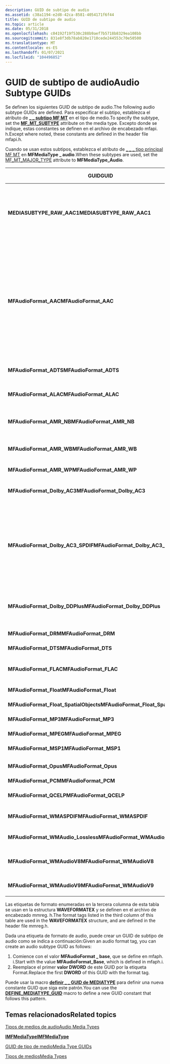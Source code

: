 ```yaml
---
description: GUID de subtipo de audio
ms.assetid: c38a1194-e2d8-42ca-8581-4054171f6f44
title: GUID de subtipo de audio
ms.topic: article
ms.date: 05/31/2018
ms.openlocfilehash: c04192f19f530c288b9aef7b5718b8329ea108bb
ms.sourcegitcommit: 831e8f3db78ab820e1710cede244553c70e50500
ms.translationtype: MT
ms.contentlocale: es-ES
ms.lasthandoff: 01/07/2021
ms.locfileid: "104496852"
---
```

# <a name="audio-subtype-guids"></a><span data-ttu-id="a6b9c-103">GUID de subtipo de audio</span><span class="sxs-lookup"><span data-stu-id="a6b9c-103">Audio Subtype GUIDs</span></span>

<span data-ttu-id="a6b9c-104">Se definen los siguientes GUID de subtipo de audio.</span><span class="sxs-lookup"><span data-stu-id="a6b9c-104">The following audio subtype GUIDs are defined.</span></span> <span data-ttu-id="a6b9c-105">Para especificar el subtipo, establezca el atributo de [**\_ \_ subtipo MF MT**](mf-mt-subtype-attribute.md) en el tipo de medio.</span><span class="sxs-lookup"><span data-stu-id="a6b9c-105">To specify the subtype, set the [**MF\_MT\_SUBTYPE**](mf-mt-subtype-attribute.md) attribute on the media type.</span></span> <span data-ttu-id="a6b9c-106">Excepto donde se indique, estas constantes se definen en el archivo de encabezado mfapi. h.</span><span class="sxs-lookup"><span data-stu-id="a6b9c-106">Except where noted, these constants are defined in the header file mfapi.h.</span></span>

<span data-ttu-id="a6b9c-107">Cuando se usan estos subtipos, establezca el atributo de [ \_ \_ \_ tipo principal MF MT](mf-mt-major-type-attribute.md) en **MFMediaType \_ audio**.</span><span class="sxs-lookup"><span data-stu-id="a6b9c-107">When these subtypes are used, set the [MF\_MT\_MAJOR\_TYPE](mf-mt-major-type-attribute.md) attribute to **MFMediaType\_Audio**.</span></span>



<table>
<colgroup>
<col style="width: 33%" />
<col style="width: 33%" />
<col style="width: 33%" />
</colgroup>
<thead>
<tr class="header">
<th><span data-ttu-id="a6b9c-108">GUID</span><span class="sxs-lookup"><span data-stu-id="a6b9c-108">GUID</span></span></th>
<th><span data-ttu-id="a6b9c-109">Descripción</span><span class="sxs-lookup"><span data-stu-id="a6b9c-109">Description</span></span></th>
<th><span data-ttu-id="a6b9c-110">Format (etiqueta) (FOURCC)</span><span class="sxs-lookup"><span data-stu-id="a6b9c-110">Format Tag (FOURCC)</span></span></th>
</tr>
</thead>
<tbody>
<tr class="odd">
<td><span data-ttu-id="a6b9c-111"><strong>MEDIASUBTYPE_RAW_AAC1</strong></span><span class="sxs-lookup"><span data-stu-id="a6b9c-111"><strong>MEDIASUBTYPE_RAW_AAC1</strong></span></span></td>
<td><span data-ttu-id="a6b9c-112">Codificación de audio avanzada (AAC).</span><span class="sxs-lookup"><span data-stu-id="a6b9c-112">Advanced Audio Coding (AAC).</span></span><br/> <span data-ttu-id="a6b9c-113">Este subtipo se usa para AAC incluido en un archivo AVI con una etiqueta de formato de audio igual a 0x00FF.</span><span class="sxs-lookup"><span data-stu-id="a6b9c-113">This subtype is used for AAC contained in an AVI file with an audio format tag equal to 0x00FF.</span></span> <br/> <span data-ttu-id="a6b9c-114">Para obtener más información, consulte el <a href="aac-decoder.md"><strong>descodificador AAC</strong></a>.</span><span class="sxs-lookup"><span data-stu-id="a6b9c-114">For more information, see <a href="aac-decoder.md"><strong>AAC Decoder</strong></a>.</span></span><br/> <span data-ttu-id="a6b9c-115">Definido en wmcodecdsp. h</span><span class="sxs-lookup"><span data-stu-id="a6b9c-115">Defined in wmcodecdsp.h</span></span><br/></td>
<td><span data-ttu-id="a6b9c-116">WAVE_FORMAT_RAW_AAC1 (0x00FF)</span><span class="sxs-lookup"><span data-stu-id="a6b9c-116">WAVE_FORMAT_RAW_AAC1 (0x00FF)</span></span></td>
</tr>
<tr class="even">
<td><span data-ttu-id="a6b9c-117"><strong>MFAudioFormat_AAC</strong></span><span class="sxs-lookup"><span data-stu-id="a6b9c-117"><strong>MFAudioFormat_AAC</strong></span></span></td>
<td><span data-ttu-id="a6b9c-118">Codificación de audio avanzada (AAC).</span><span class="sxs-lookup"><span data-stu-id="a6b9c-118">Advanced Audio Coding (AAC).</span></span><br/>
<blockquote>
[!Note]<br />
<span data-ttu-id="a6b9c-119">Equivalente a MEDIASUBTYPE_MPEG_HEAAC, definido en wmcodecdsp. h.</span><span class="sxs-lookup"><span data-stu-id="a6b9c-119">Equivalent to MEDIASUBTYPE_MPEG_HEAAC, defined in wmcodecdsp.h.</span></span>
</blockquote>
<br/> <span data-ttu-id="a6b9c-120">La secuencia puede contener datos AAC sin formato o datos AAC en una secuencia de flujo de transporte de datos (ADTS) de audio.</span><span class="sxs-lookup"><span data-stu-id="a6b9c-120">The stream can contain raw AAC data or AAC data in an Audio Data Transport Stream (ADTS) stream.</span></span><br/> <span data-ttu-id="a6b9c-121">Para más información, consulte:</span><span class="sxs-lookup"><span data-stu-id="a6b9c-121">For more information, see:</span></span><br/>
<ul>
<li><span data-ttu-id="a6b9c-122"><a href="aac-decoder.md"><strong>Descodificador AAC</strong></a></span><span class="sxs-lookup"><span data-stu-id="a6b9c-122"><a href="aac-decoder.md"><strong>AAC Decoder</strong></a></span></span></li>
<li><span data-ttu-id="a6b9c-123"><a href="mpeg-4-file-source.md">Origen de archivo MPEG-4</a></span><span class="sxs-lookup"><span data-stu-id="a6b9c-123"><a href="mpeg-4-file-source.md">MPEG-4 File Source</a></span></span></li>
</ul></td>
<td><span data-ttu-id="a6b9c-124">WAVE_FORMAT_MPEG_HEAAC (0x1610)</span><span class="sxs-lookup"><span data-stu-id="a6b9c-124">WAVE_FORMAT_MPEG_HEAAC (0x1610)</span></span></td>
</tr>
<tr class="odd">
<td><span data-ttu-id="a6b9c-125"><strong>MFAudioFormat_ADTS</strong></span><span class="sxs-lookup"><span data-stu-id="a6b9c-125"><strong>MFAudioFormat_ADTS</strong></span></span></td>
<td><span data-ttu-id="a6b9c-126">No se utiliza.</span><span class="sxs-lookup"><span data-stu-id="a6b9c-126">Not used.</span></span></td>
<td><span data-ttu-id="a6b9c-127">WAVE_FORMAT_MPEG_ADTS_AAC (0x1600)</span><span class="sxs-lookup"><span data-stu-id="a6b9c-127">WAVE_FORMAT_MPEG_ADTS_AAC (0x1600)</span></span></td>
</tr>
<tr class="even">
<td><span data-ttu-id="a6b9c-128"><strong>MFAudioFormat_ALAC</strong></span><span class="sxs-lookup"><span data-stu-id="a6b9c-128"><strong>MFAudioFormat_ALAC</strong></span></span></td>
<td><span data-ttu-id="a6b9c-129">Códec de audio sin pérdida de Apple</span><span class="sxs-lookup"><span data-stu-id="a6b9c-129">Apple Lossless Audio Codec</span></span><br/> <span data-ttu-id="a6b9c-130">Compatible con Windows 10 y versiones posteriores.</span><span class="sxs-lookup"><span data-stu-id="a6b9c-130">Supported in Windows 10 and later.</span></span><br/></td>
<td><span data-ttu-id="a6b9c-131">WAVE_FORMAT_ALAC (0x6C61)</span><span class="sxs-lookup"><span data-stu-id="a6b9c-131">WAVE_FORMAT_ALAC (0x6C61)</span></span></td>
</tr>
<tr class="odd">
<td><span data-ttu-id="a6b9c-132"><strong>MFAudioFormat_AMR_NB</strong></span><span class="sxs-lookup"><span data-stu-id="a6b9c-132"><strong>MFAudioFormat_AMR_NB</strong></span></span></td>
<td><span data-ttu-id="a6b9c-133">Audio de varias velocidades Adaptative</span><span class="sxs-lookup"><span data-stu-id="a6b9c-133">Adaptative Multi-Rate audio</span></span><br/> <span data-ttu-id="a6b9c-134">Se admite en Windows 8.1 y versiones posteriores.</span><span class="sxs-lookup"><span data-stu-id="a6b9c-134">Supported in Windows 8.1 and later.</span></span><br/></td>
<td><span data-ttu-id="a6b9c-135">WAVE_FORMAT_AMR_NB</span><span class="sxs-lookup"><span data-stu-id="a6b9c-135">WAVE_FORMAT_AMR_NB</span></span></td>
</tr>
<tr class="even">
<td><span data-ttu-id="a6b9c-136"><strong>MFAudioFormat_AMR_WB</strong></span><span class="sxs-lookup"><span data-stu-id="a6b9c-136"><strong>MFAudioFormat_AMR_WB</strong></span></span></td>
<td><span data-ttu-id="a6b9c-137">Audio de banda ancha multifrecuencia Adaptative</span><span class="sxs-lookup"><span data-stu-id="a6b9c-137">Adaptative Multi-Rate Wideband audio</span></span><br/> <span data-ttu-id="a6b9c-138">Se admite en Windows 8.1 y versiones posteriores.</span><span class="sxs-lookup"><span data-stu-id="a6b9c-138">Supported in Windows 8.1 and later.</span></span><br/></td>
<td><span data-ttu-id="a6b9c-139">WAVE_FORMAT_AMR_WB</span><span class="sxs-lookup"><span data-stu-id="a6b9c-139">WAVE_FORMAT_AMR_WB</span></span></td>
</tr>
<tr class="odd">
<td><span data-ttu-id="a6b9c-140"><strong>MFAudioFormat_AMR_WP</strong></span><span class="sxs-lookup"><span data-stu-id="a6b9c-140"><strong>MFAudioFormat_AMR_WP</strong></span></span></td>
<td><span data-ttu-id="a6b9c-141">Se admite en Windows 8.1 y versiones posteriores.</span><span class="sxs-lookup"><span data-stu-id="a6b9c-141">Supported in Windows 8.1 and later.</span></span><br/></td>
<td><span data-ttu-id="a6b9c-142">WAVE_FORMAT_AMR_WP</span><span class="sxs-lookup"><span data-stu-id="a6b9c-142">WAVE_FORMAT_AMR_WP</span></span></td>
</tr>
<tr class="even">
<td><span data-ttu-id="a6b9c-143"><strong>MFAudioFormat_Dolby_AC3</strong></span><span class="sxs-lookup"><span data-stu-id="a6b9c-143"><strong>MFAudioFormat_Dolby_AC3</strong></span></span></td>
<td><span data-ttu-id="a6b9c-144">Dolby Digital (AC-3).</span><span class="sxs-lookup"><span data-stu-id="a6b9c-144">Dolby Digital (AC-3).</span></span><br/> <span data-ttu-id="a6b9c-145">El mismo valor de GUID que <strong>MEDIASUBTYPE_DOLBY_AC3</strong>, que se define en ksuuids. h</span><span class="sxs-lookup"><span data-stu-id="a6b9c-145">Same GUID value as <strong>MEDIASUBTYPE_DOLBY_AC3</strong>, which is defined in ksuuids.h</span></span><br/></td>
<td><span data-ttu-id="a6b9c-146">Ninguno.</span><span class="sxs-lookup"><span data-stu-id="a6b9c-146">None.</span></span></td>
</tr>
<tr class="odd">
<td><span data-ttu-id="a6b9c-147"><strong>MFAudioFormat_Dolby_AC3_SPDIF</strong></span><span class="sxs-lookup"><span data-stu-id="a6b9c-147"><strong>MFAudioFormat_Dolby_AC3_SPDIF</strong></span></span></td>
<td><span data-ttu-id="a6b9c-148">Audio Dolby AC-3 en una interfaz digital de Sony/Philips (S/PDIF).</span><span class="sxs-lookup"><span data-stu-id="a6b9c-148">Dolby AC-3 audio over Sony/Philips Digital Interface (S/PDIF).</span></span><br/> <span data-ttu-id="a6b9c-149">Este valor GUID es idéntico a los siguientes subtipos:</span><span class="sxs-lookup"><span data-stu-id="a6b9c-149">This GUID value is identical to the following subtypes:</span></span><br/>
<ul>
<li><span data-ttu-id="a6b9c-150"><strong>KSDATAFORMAT_SUBTYPE_IEC61937_DOLBY_DIGITAL</strong>, definido en ksmedia. h.</span><span class="sxs-lookup"><span data-stu-id="a6b9c-150"><strong>KSDATAFORMAT_SUBTYPE_IEC61937_DOLBY_DIGITAL</strong>, defined in ksmedia.h.</span></span></li>
<li><span data-ttu-id="a6b9c-151"><strong>MEDIASUBTYPE_DOLBY_AC3_SPDIF</strong>, definido en UUID. h.</span><span class="sxs-lookup"><span data-stu-id="a6b9c-151"><strong>MEDIASUBTYPE_DOLBY_AC3_SPDIF</strong>, defined in uuids.h.</span></span></li>
</ul></td>
<td><span data-ttu-id="a6b9c-152">WAVE_FORMAT_DOLBY_AC3_SPDIF (0x0092)</span><span class="sxs-lookup"><span data-stu-id="a6b9c-152">WAVE_FORMAT_DOLBY_AC3_SPDIF (0x0092)</span></span></td>
</tr>
<tr class="even">
<td><span data-ttu-id="a6b9c-153"><strong>MFAudioFormat_Dolby_DDPlus</strong></span><span class="sxs-lookup"><span data-stu-id="a6b9c-153"><strong>MFAudioFormat_Dolby_DDPlus</strong></span></span></td>
<td><span data-ttu-id="a6b9c-154">Dolby Digital Plus.</span><span class="sxs-lookup"><span data-stu-id="a6b9c-154">Dolby Digital Plus.</span></span><br/> <span data-ttu-id="a6b9c-155">El mismo valor de GUID que <strong>MEDIASUBTYPE_DOLBY_DDPLUS</strong>, que se define en wmcodecdsp. h.</span><span class="sxs-lookup"><span data-stu-id="a6b9c-155">Same GUID value as <strong>MEDIASUBTYPE_DOLBY_DDPLUS</strong>, which is defined in wmcodecdsp.h.</span></span><br/></td>
<td><span data-ttu-id="a6b9c-156">None</span><span class="sxs-lookup"><span data-stu-id="a6b9c-156">None</span></span></td>
</tr>
<tr class="odd">
<td><span data-ttu-id="a6b9c-157"><strong>MFAudioFormat_DRM</strong></span><span class="sxs-lookup"><span data-stu-id="a6b9c-157"><strong>MFAudioFormat_DRM</strong></span></span></td>
<td><span data-ttu-id="a6b9c-158">Datos de audio cifrados usados con la ruta de audio segura.</span><span class="sxs-lookup"><span data-stu-id="a6b9c-158">Encrypted audio data used with secure audio path.</span></span></td>
<td><span data-ttu-id="a6b9c-159">WAVE_FORMAT_DRM (0x0009)</span><span class="sxs-lookup"><span data-stu-id="a6b9c-159">WAVE_FORMAT_DRM (0x0009)</span></span></td>
</tr>
<tr class="even">
<td><span data-ttu-id="a6b9c-160"><strong>MFAudioFormat_DTS</strong></span><span class="sxs-lookup"><span data-stu-id="a6b9c-160"><strong>MFAudioFormat_DTS</strong></span></span></td>
<td><span data-ttu-id="a6b9c-161">Audio de sistemas de Digital Theater (DTS).</span><span class="sxs-lookup"><span data-stu-id="a6b9c-161">Digital Theater Systems (DTS) audio.</span></span></td>
<td><span data-ttu-id="a6b9c-162">WAVE_FORMAT_DTS (0x0008)</span><span class="sxs-lookup"><span data-stu-id="a6b9c-162">WAVE_FORMAT_DTS (0x0008)</span></span></td>
</tr>
<tr class="odd">
<td><span data-ttu-id="a6b9c-163"><strong>MFAudioFormat_FLAC</strong></span><span class="sxs-lookup"><span data-stu-id="a6b9c-163"><strong>MFAudioFormat_FLAC</strong></span></span></td>
<td><span data-ttu-id="a6b9c-164">Códec de audio sin pérdida de servicio</span><span class="sxs-lookup"><span data-stu-id="a6b9c-164">Free Lossless Audio Codec</span></span><br/> <span data-ttu-id="a6b9c-165">Compatible con Windows 10 y versiones posteriores.</span><span class="sxs-lookup"><span data-stu-id="a6b9c-165">Supported in Windows 10 and later.</span></span><br/></td>
<td><span data-ttu-id="a6b9c-166">WAVE_FORMAT_FLAC (0xF1AC)</span><span class="sxs-lookup"><span data-stu-id="a6b9c-166">WAVE_FORMAT_FLAC (0xF1AC)</span></span></td>
</tr>
<tr class="even">
<td><span data-ttu-id="a6b9c-167"><strong>MFAudioFormat_Float</strong></span><span class="sxs-lookup"><span data-stu-id="a6b9c-167"><strong>MFAudioFormat_Float</strong></span></span></td>
<td><span data-ttu-id="a6b9c-168">Audio de punto flotante IEEE sin comprimir.</span><span class="sxs-lookup"><span data-stu-id="a6b9c-168">Uncompressed IEEE floating-point audio.</span></span></td>
<td><span data-ttu-id="a6b9c-169">WAVE_FORMAT_IEEE_FLOAT (0x0003)</span><span class="sxs-lookup"><span data-stu-id="a6b9c-169">WAVE_FORMAT_IEEE_FLOAT (0x0003)</span></span></td>
</tr>
<tr class="odd">
<td><span data-ttu-id="a6b9c-170"><strong>MFAudioFormat_Float_SpatialObjects</strong></span><span class="sxs-lookup"><span data-stu-id="a6b9c-170"><strong>MFAudioFormat_Float_SpatialObjects</strong></span></span></td>
<td><span data-ttu-id="a6b9c-171">Audio de punto flotante IEEE sin comprimir.</span><span class="sxs-lookup"><span data-stu-id="a6b9c-171">Uncompressed IEEE floating-point audio.</span></span></td>
<td><span data-ttu-id="a6b9c-172">None</span><span class="sxs-lookup"><span data-stu-id="a6b9c-172">None</span></span></td>
</tr>
<tr class="even">
<td><span data-ttu-id="a6b9c-173"><strong>MFAudioFormat_MP3</strong></span><span class="sxs-lookup"><span data-stu-id="a6b9c-173"><strong>MFAudioFormat_MP3</strong></span></span></td>
<td><span data-ttu-id="a6b9c-174">Capa de audio MPEG-3 (MP3).</span><span class="sxs-lookup"><span data-stu-id="a6b9c-174">MPEG Audio Layer-3 (MP3).</span></span></td>
<td><span data-ttu-id="a6b9c-175">WAVE_FORMAT_MPEGLAYER3 (0x0055)</span><span class="sxs-lookup"><span data-stu-id="a6b9c-175">WAVE_FORMAT_MPEGLAYER3 (0x0055)</span></span></td>
</tr>
<tr class="odd">
<td><span data-ttu-id="a6b9c-176"><strong>MFAudioFormat_MPEG</strong></span><span class="sxs-lookup"><span data-stu-id="a6b9c-176"><strong>MFAudioFormat_MPEG</strong></span></span></td>
<td><span data-ttu-id="a6b9c-177">Carga de audio MPEG-1.</span><span class="sxs-lookup"><span data-stu-id="a6b9c-177">MPEG-1 audio payload.</span></span></td>
<td><span data-ttu-id="a6b9c-178">WAVE_FORMAT_MPEG (0x0050)</span><span class="sxs-lookup"><span data-stu-id="a6b9c-178">WAVE_FORMAT_MPEG (0x0050)</span></span></td>
</tr>
<tr class="even">
<td><span data-ttu-id="a6b9c-179"><strong>MFAudioFormat_MSP1</strong></span><span class="sxs-lookup"><span data-stu-id="a6b9c-179"><strong>MFAudioFormat_MSP1</strong></span></span></td>
<td><span data-ttu-id="a6b9c-180">Códec de voz de Windows Media Audio 9.</span><span class="sxs-lookup"><span data-stu-id="a6b9c-180">Windows Media Audio 9 Voice codec.</span></span></td>
<td><span data-ttu-id="a6b9c-181">WAVE_FORMAT_WMAVOICE9 (0x000A)</span><span class="sxs-lookup"><span data-stu-id="a6b9c-181">WAVE_FORMAT_WMAVOICE9 (0x000A)</span></span></td>
</tr>
<tr class="odd">
<td><span data-ttu-id="a6b9c-182"><strong>MFAudioFormat_Opus</strong></span><span class="sxs-lookup"><span data-stu-id="a6b9c-182"><strong>MFAudioFormat_Opus</strong></span></span></td>
<td><span data-ttu-id="a6b9c-183">Opus</span><span class="sxs-lookup"><span data-stu-id="a6b9c-183">Opus</span></span><br/> <span data-ttu-id="a6b9c-184">Compatible con Windows 10 y versiones posteriores.</span><span class="sxs-lookup"><span data-stu-id="a6b9c-184">Supported in Windows 10 and later.</span></span><br/></td>
<td><span data-ttu-id="a6b9c-185">WAVE_FORMAT_OPUS (0x704F)</span><span class="sxs-lookup"><span data-stu-id="a6b9c-185">WAVE_FORMAT_OPUS (0x704F)</span></span></td>
</tr>
<tr class="even">
<td><span data-ttu-id="a6b9c-186"><strong>MFAudioFormat_PCM</strong></span><span class="sxs-lookup"><span data-stu-id="a6b9c-186"><strong>MFAudioFormat_PCM</strong></span></span></td>
<td><span data-ttu-id="a6b9c-187">Audio PCM sin comprimir.</span><span class="sxs-lookup"><span data-stu-id="a6b9c-187">Uncompressed PCM audio.</span></span></td>
<td><span data-ttu-id="a6b9c-188">WAVE_FORMAT_PCM (1)</span><span class="sxs-lookup"><span data-stu-id="a6b9c-188">WAVE_FORMAT_PCM (1)</span></span></td>
</tr>
<tr class="odd">
<td><span data-ttu-id="a6b9c-189"><strong>MFAudioFormat_QCELP</strong></span><span class="sxs-lookup"><span data-stu-id="a6b9c-189"><strong>MFAudioFormat_QCELP</strong></span></span></td>
<td><span data-ttu-id="a6b9c-190">Audio QCELP (predicción lineal entusiasmada de código Qualcomm).</span><span class="sxs-lookup"><span data-stu-id="a6b9c-190">QCELP (Qualcomm Code Excited Linear Prediction) audio.</span></span></td>
<td><span data-ttu-id="a6b9c-191">None</span><span class="sxs-lookup"><span data-stu-id="a6b9c-191">None</span></span></td>
</tr>
<tr class="even">
<td><span data-ttu-id="a6b9c-192"><strong>MFAudioFormat_WMASPDIF</strong></span><span class="sxs-lookup"><span data-stu-id="a6b9c-192"><strong>MFAudioFormat_WMASPDIF</strong></span></span></td>
<td><span data-ttu-id="a6b9c-193">Windows Media Audio 9 Professional codec a través de S/PDIF.</span><span class="sxs-lookup"><span data-stu-id="a6b9c-193">Windows Media Audio 9 Professional codec over S/PDIF.</span></span></td>
<td><span data-ttu-id="a6b9c-194">WAVE_FORMAT_WMASPDIF (0x0164)</span><span class="sxs-lookup"><span data-stu-id="a6b9c-194">WAVE_FORMAT_WMASPDIF (0x0164)</span></span></td>
</tr>
<tr class="odd">
<td><span data-ttu-id="a6b9c-195"><strong>MFAudioFormat_WMAudio_Lossless</strong></span><span class="sxs-lookup"><span data-stu-id="a6b9c-195"><strong>MFAudioFormat_WMAudio_Lossless</strong></span></span></td>
<td><span data-ttu-id="a6b9c-196">Códec de Windows Media Audio 9 sin pérdida de Windows Media Audio Códec de 9,1.</span><span class="sxs-lookup"><span data-stu-id="a6b9c-196">Windows Media Audio 9 Lossless codec or Windows Media Audio 9.1 codec.</span></span></td>
<td><span data-ttu-id="a6b9c-197">WAVE_FORMAT_WMAUDIO_LOSSLESS (0x0163)</span><span class="sxs-lookup"><span data-stu-id="a6b9c-197">WAVE_FORMAT_WMAUDIO_LOSSLESS (0x0163)</span></span></td>
</tr>
<tr class="even">
<td><span data-ttu-id="a6b9c-198"><strong>MFAudioFormat_WMAudioV8</strong></span><span class="sxs-lookup"><span data-stu-id="a6b9c-198"><strong>MFAudioFormat_WMAudioV8</strong></span></span></td>
<td><span data-ttu-id="a6b9c-199">Códec Windows Media Audio 8, códec de Windows Media Audio 9 o Windows Media Audio Códec 9,1.</span><span class="sxs-lookup"><span data-stu-id="a6b9c-199">Windows Media Audio 8 codec, Windows Media Audio 9 codec, or Windows Media Audio 9.1 codec.</span></span></td>
<td><span data-ttu-id="a6b9c-200">WAVE_FORMAT_WMAUDIO2 (0x0161)</span><span class="sxs-lookup"><span data-stu-id="a6b9c-200">WAVE_FORMAT_WMAUDIO2 (0x0161)</span></span></td>
</tr>
<tr class="odd">
<td><span data-ttu-id="a6b9c-201"><strong>MFAudioFormat_WMAudioV9</strong></span><span class="sxs-lookup"><span data-stu-id="a6b9c-201"><strong>MFAudioFormat_WMAudioV9</strong></span></span></td>
<td><span data-ttu-id="a6b9c-202">Códec Windows Media Audio 9 Professional o Windows Media Audio 9,1 Professional.</span><span class="sxs-lookup"><span data-stu-id="a6b9c-202">Windows Media Audio 9 Professional codec or Windows Media Audio 9.1 Professional codec.</span></span></td>
<td><span data-ttu-id="a6b9c-203">WAVE_FORMAT_WMAUDIO3 (0x0162)</span><span class="sxs-lookup"><span data-stu-id="a6b9c-203">WAVE_FORMAT_WMAUDIO3 (0x0162)</span></span></td>
</tr>
</tbody>
</table>



 

<span data-ttu-id="a6b9c-204">Las etiquetas de formato enumeradas en la tercera columna de esta tabla se usan en la estructura **WAVEFORMATEX** y se definen en el archivo de encabezado mmreg. h.</span><span class="sxs-lookup"><span data-stu-id="a6b9c-204">The format tags listed in the third column of this table are used in the **WAVEFORMATEX** structure, and are defined in the header file mmreg.h.</span></span>

<span data-ttu-id="a6b9c-205">Dada una etiqueta de formato de audio, puede crear un GUID de subtipo de audio como se indica a continuación:</span><span class="sxs-lookup"><span data-stu-id="a6b9c-205">Given an audio format tag, you can create an audio subtype GUID as follows:</span></span>

1.  <span data-ttu-id="a6b9c-206">Comience con el valor **MFAudioFormat \_ base**, que se define en mfaph. i.</span><span class="sxs-lookup"><span data-stu-id="a6b9c-206">Start with the value **MFAudioFormat\_Base**, which is defined in mfaph.i.</span></span>
2.  <span data-ttu-id="a6b9c-207">Reemplace el primer **valor DWORD** de este GUID por la etiqueta Format.</span><span class="sxs-lookup"><span data-stu-id="a6b9c-207">Replace the first **DWORD** of this GUID with the format tag.</span></span>

<span data-ttu-id="a6b9c-208">Puede usar la macro [**definir \_ \_ GUID de MEDIATYPE**](/windows/desktop/api/mfapi/nf-mfapi-define_mediatype_guid) para definir una nueva constante GUID que siga este patrón.</span><span class="sxs-lookup"><span data-stu-id="a6b9c-208">You can use the [**DEFINE\_MEDIATYPE\_GUID**](/windows/desktop/api/mfapi/nf-mfapi-define_mediatype_guid) macro to define a new GUID constant that follows this pattern.</span></span>

## <a name="related-topics"></a><span data-ttu-id="a6b9c-209">Temas relacionados</span><span class="sxs-lookup"><span data-stu-id="a6b9c-209">Related topics</span></span>

<dl> <dt>

[<span data-ttu-id="a6b9c-210">Tipos de medios de audio</span><span class="sxs-lookup"><span data-stu-id="a6b9c-210">Audio Media Types</span></span>](audio-media-types.md)
</dt> <dt>

[<span data-ttu-id="a6b9c-211">**IMFMediaType**</span><span class="sxs-lookup"><span data-stu-id="a6b9c-211">**IMFMediaType**</span></span>](/windows/desktop/api/mfobjects/nn-mfobjects-imfmediatype)
</dt> <dt>

[<span data-ttu-id="a6b9c-212">GUID de tipo de medio</span><span class="sxs-lookup"><span data-stu-id="a6b9c-212">Media Type GUIDs</span></span>](media-type-guids.md)
</dt> <dt>

[<span data-ttu-id="a6b9c-213">Tipos de medios</span><span class="sxs-lookup"><span data-stu-id="a6b9c-213">Media Types</span></span>](media-types.md)
</dt> </dl>

 

 




